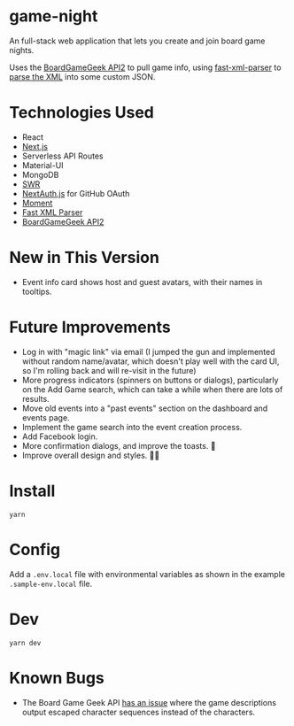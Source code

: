 # game-night

An full-stack web application that lets you create and join board game nights.

Uses the [BoardGameGeek API2](https://boardgamegeek.com/wiki/page/BGG_XML_API2) to pull game info, using [fast-xml-parser](https://www.npmjs.com/package/fast-xml-parser) to [parse the XML](https://github.com/claudiorivera/game-night/tree/master/client/src/lib) into some custom JSON.

# Technologies Used

- React
- [Next.js](https://nextjs.org)
- Serverless API Routes
- Material-UI
- MongoDB
- [SWR](https://swr.vercel.app)
- [NextAuth.js](https://next-auth.js.org) for GitHub OAuth
- [Moment](https://momentjs.com)
- [Fast XML Parser](https://github.com/NaturalIntelligence/fast-xml-parser)
- [BoardGameGeek API2](https://boardgamegeek.com/wiki/page/BGG_XML_API2)

# New in This Version

- Event info card shows host and guest avatars, with their names in tooltips.

# Future Improvements

- Log in with "magic link" via email (I jumped the gun and implemented without random name/avatar, which doesn't play well with the card UI, so I'm rolling back and will re-visit in the future)
- More progress indicators (spinners on buttons or dialogs), particularly on the Add Game search, which can take a while when there are lots of results.
- Move old events into a "past events" section on the dashboard and events page.
- Implement the game search into the event creation process.
- Add Facebook login.
- More confirmation dialogs, and improve the toasts. 🍞
- Improve overall design and styles. 💅🏼

# Install

`yarn`

# Config

Add a `.env.local` file with environmental variables as shown in the example `.sample-env.local` file.

# Dev

`yarn dev`

# Known Bugs

- The Board Game Geek API [has an issue](https://boardgamegeek.com/wiki/page/XML_API_Enhancements#) where the game descriptions output escaped character sequences instead of the characters.
